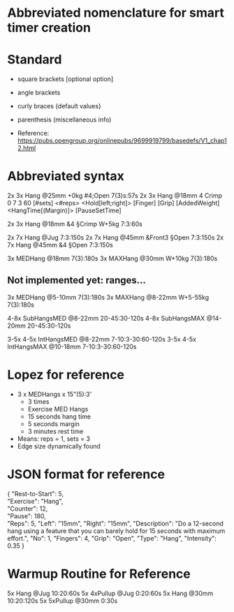 # Abbreviated nomenclature for smart timer creation

 
# Standard
* square brackets [optional option]
* angle brackets <required argument>
* curly braces {default values}
* parenthesis (miscellaneous info)

* Reference: https://pubs.opengroup.org/onlinepubs/9699919799/basedefs/V1_chap12.html

# Abbreviated syntax
2x 3x Hang @25mm +0kg #4;Open 7(3)s:57s
2x      3x      Hang       @18mm              4        Crimp  0             7                    3               60
[#sets] <#reps> <Exercise> <Hold[left;right]> [Finger] [Grip] [AddedWeight] <HangTime[(Margin)]> <PauseRepTime> [PauseSetTime]

2x 3x Hang @18mm &4 §Crimp W+5kg 7:3:60s

2x 7x Hang @Jug 7:3:150s
2x 7x Hang @45mm &Front3 §Open 7:3:150s
2x 7x Hang @45mm &4 §Open 7:3:150s


3x MEDHang @18mm 7(3):180s
3x MAXHang @30mm W+10kg 7(3):180s

## Not implemented yet: ranges...

3x MEDHang @5-10mm 7(3):180s
3x MAXHang @8-22mm W+5-55kg 7(3):180s

4-8x SubHangsMED @8-22mm 20-45:30-120s
4-8x SubHangsMAX @14-20mm 20-45:30-120s

3-5x 4-5x IntHangsMED @8-22mm 7-10:3-30:60-120s
3-5x 4-5x IntHangsMAX @10-18mm 7-10:3-30:60-120s






# Lopez for reference
+ 3 x MEDHangs x 15"(5):3'
    + 3 times
    + Exercise MED Hangs
    + 15 seconds hang time
    + 5 seconds margin
    + 3 minutes rest time
+ Means: reps = 1, sets = 3
+ Edge size dynamically found

# JSON format for reference
{ "Rest-to-Start": 5,       
"Exercise": "Hang", 			    
"Counter": 12, 	
"Pause": 180,    
"Reps": 5, 
"Left": "15mm", 
"Right": "15mm", 
"Description": "Do a 12-second hang using a feature that you can barely hold for 15 seconds with maximum effort.",
"No": 1, 
"Fingers": 4, 
"Grip": "Open", 
"Type": "Hang",
"Intensity": 0.35
}


# Warmup Routine for Reference
5x Hang @Jug 10:20:60s
5x 4xPullup @Jug 0:20:60s
5x Hang @30mm 10:20:120s
5x 5xPullup @30mm 0:30s